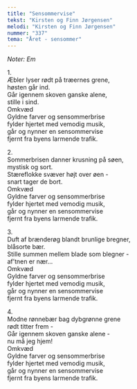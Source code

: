 ```yaml
---
title: "Sensommervise"
tekst: "Kirsten og Finn Jørgensen"
melodi: "Kirsten og Finn Jørgensen"
nummer: "337"
tema: "Året - sensommer"
---
```

*Noter: Em* <br>

1.<br>
Æbler lyser rødt på træernes grene,<br>
høsten går ind.<br>
Går igennem skoven ganske alene,<br>
stille i sind.<br>
Omkvæd<br>
Gyldne farver og sensommerbrise<br>
fylder hjertet med vemodig musik,<br>
går og nynner en sensommervise<br>
fjernt fra byens larmende trafik.<br>

2.<br>
Sommerbrisen danner krusning på søen,<br>
mystisk og sort.<br>
Stæreflokke svæver højt over øen -<br>
snart tager de bort.<br>
Omkvæd<br>
Gyldne farver og sensommerbrise<br>
fylder hjertet med vemodig musik,<br>
går og nynner en sensommervise<br>
fjernt fra byens larmende trafik.<br>

3.<br>
Duft af brænderøg blandt brunlige bregner,<br>
blåsorte bær.<br>
Stille summen mellem blade som blegner -<br>
af’tnen er nær...<br>
Omkvæd<br>
Gyldne farver og sensommerbrise<br>
fylder hjertet med vemodig musik,<br>
går og nynner en sensommervise<br>
fjernt fra byens larmende trafik.<br>

4.<br>
Modne rønnebær bag dybgrønne grene<br>
rødt titter frem -<br>
Går igennem skoven ganske alene -<br>
nu må jeg hjem!<br>
Omkvæd<br>
Gyldne farver og sensommerbrise<br>
fylder hjertet med vemodig musik,<br>
går og nynner en sensommervise<br>
fjernt fra byens larmende trafik.<br>
